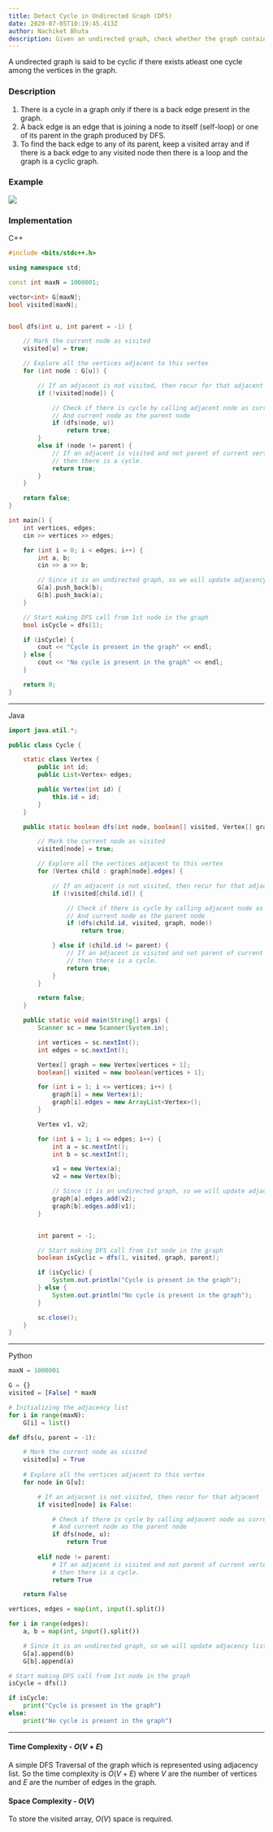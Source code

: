 ```yaml
---
title: Detect Cycle in Undirected Graph (DFS)
date: 2020-07-05T10:19:45.413Z
author: Nachiket Bhuta
description: Given an undirected graph, check whether the graph contains any cycle
---
```

A undirected graph is said to be cyclic if there exists atleast one cycle among the vertices in the graph.

### Description

1. There is a cycle in a graph only if there is a back edge present in the graph.
2. A back edge is an edge that is joining a node to itself (self-loop) or one of its parent in the graph produced by DFS.
3. To find the back edge to any of its parent, keep a visited array and if there is a back edge to any visited node then there is a loop and the graph is a cyclic graph.

### Example

![](index.png)

### Implementation

C++

```cpp
#include <bits/stdc++.h>

using namespace std;

const int maxN = 1000001;

vector<int> G[maxN];
bool visited[maxN];


bool dfs(int u, int parent = -1) {

	// Mark the current node as visited
	visited[u] = true;

	// Explore all the vertices adjacent to this vertex
	for (int node : G[u]) {

		// If an adjacent is not visited, then recur for that adjacent
		if (!visited[node]) {

			// Check if there is cycle by calling adjacent node as current node
			// And current node as the parent node
			if (dfs(node, u))
				return true;
		}
		else if (node != parent) {
			// If an adjacent is visited and not parent of current vertex,
			// then there is a cycle.
			return true;
		}
	}

	return false;
}

int main() {
	int vertices, edges;
	cin >> vertices >> edges;

	for (int i = 0; i < edges; i++) {
		int a, b;
		cin >> a >> b;

		// Since it is an undirected graph, so we will update adjacency list of both nodes
		G[a].push_back(b);
		G[b].push_back(a);
	}

	// Start making DFS call from 1st node in the graph
	bool isCycle = dfs(1);

	if (isCycle) {
		cout << "Cycle is present in the graph" << endl;
	} else {
		cout << "No cycle is present in the graph" << endl;
	}

	return 0;
}
```

- - -

Java

```java
import java.util.*;

public class Cycle {

	static class Vertex {
		public int id;
		public List<Vertex> edges;

		public Vertex(int id) {
			this.id = id;
		}
	}

	public static boolean dfs(int node, boolean[] visited, Vertex[] graph, int parent) {

		// Mark the current node as visited
		visited[node] = true;

		// Explore all the vertices adjacent to this vertex
		for (Vertex child : graph[node].edges) {

			// If an adjacent is not visited, then recur for that adjacent
			if (!visited[child.id]) {

				// Check if there is cycle by calling adjacent node as current node
				// And current node as the parent node
				if (dfs(child.id, visited, graph, node))
					return true;

			} else if (child.id != parent) {
				// If an adjacent is visited and not parent of current vertex,
				// then there is a cycle.
				return true;
			}
		}

		return false;
	}

	public static void main(String[] args) {
		Scanner sc = new Scanner(System.in);

		int vertices = sc.nextInt();
		int edges = sc.nextInt();

		Vertex[] graph = new Vertex[vertices + 1];
		boolean[] visited = new boolean[vertices + 1];

		for (int i = 1; i <= vertices; i++) {
			graph[i] = new Vertex(i);
			graph[i].edges = new ArrayList<Vertex>();
		}

		Vertex v1, v2;

		for (int i = 1; i <= edges; i++) {
			int a = sc.nextInt();
			int b = sc.nextInt();

			v1 = new Vertex(a);
			v2 = new Vertex(b);

			// Since it is an undirected graph, so we will update adjacency list of both nodes
			graph[a].edges.add(v2);
			graph[b].edges.add(v1);
		}


		int parent = -1;

		// Start making DFS call from 1st node in the graph
		boolean isCyclic = dfs(1, visited, graph, parent);

		if (isCyclic) {
			System.out.println("Cycle is present in the graph");
		} else {
			System.out.println("No cycle is present in the graph");
		}

		sc.close();
	}
}
```

- - -

Python

```python
maxN = 1000001

G = {}
visited = [False] * maxN

# Initializing the adjacency list
for i in range(maxN):
    G[i] = list()

def dfs(u, parent = -1):

    # Mark the current node as visited
    visited[u] = True
    
    # Explore all the vertices adjacent to this vertex
    for node in G[u]:

        # If an adjacent is not visited, then recur for that adjacent
        if visited[node] is False:

            # Check if there is cycle by calling adjacent node as current node
            # And current node as the parent node
            if dfs(node, u):
                return True
        
        elif node != parent:
            # If an adjacent is visited and not parent of current vertex,
            # then there is a cycle.
            return True

    return False

vertices, edges = map(int, input().split())

for i in range(edges):
    a, b = map(int, input().split())

    # Since it is an undirected graph, so we will update adjacency list of both nodes
    G[a].append(b)
    G[b].append(a)

# Start making DFS call from 1st node in the graph
isCycle = dfs(1)

if isCycle:
    print("Cycle is present in the graph")
else:
    print("No cycle is present in the graph")
```

- - -

#### Time Complexity - $O(V+E)$

A simple DFS Traversal of the graph which is represented using adjacency list. So the time complexity is $O(V+E)$ where $V$ are the number of vertices and $E$ are the number of edges in the graph.

#### Space Complexity - $O(V)$

To store the visited array, $O(V)$ space is required.